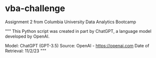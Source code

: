 # vba-challenge
Assignment 2 from Columbia University Data Analytics Bootcamp

"""
This Python script was created in part by ChatGPT, a language model developed by OpenAI.

Model: ChatGPT (GPT-3.5)
Source: OpenAI - https://openai.com
Date of Retrieval: 11/2/23
"""
